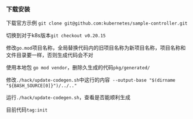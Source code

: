 ### 下载安装

下载官方示例 `git clone git@github.com:kubernetes/sample-controller.git`

切换到对于k8s版本`git checkout v0.20.15`

修改`go.mod`项目名称，全局替换代码内的旧项目名称为新项目名称，项目名称和文件目录要一样，否则生成代码会不对

使用本地包 `go mod vendor`，删除久生成的代码`pkg/generated/`

修改`./hack/update-codegen.sh`中这行的内容` --output-base "$(dirname "${BASH_SOURCE[0]}")/../.."`

运行`./hack/update-codegen.sh`，查看是否能顺利生成

目前代码`tag:init`




